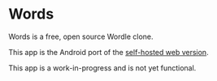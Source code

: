 # Words

Words is a free, open source Wordle clone.

This app is the Android port of the [self-hosted web version](https://github.com/mcarr823/react-words).

This app is a work-in-progress and is not yet functional.
